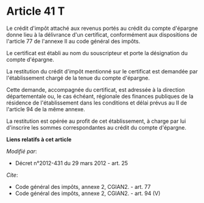 # Article 41 T

Le crédit d'impôt attaché aux revenus portés au crédit du compte d'épargne donne lieu à la délivrance d'un certificat,
conformément aux dispositions de l'article 77 de l'annexe II au code général des impôts. 

Le certificat est établi au nom du souscripteur et porte la désignation du compte d'épargne. 

La restitution du crédit d'impôt mentionné sur le certificat est demandée par l'établissement chargé de la tenue du compte
d'épargne. 

Cette demande, accompagnée du certificat, est adressée à la direction départementale ou, le cas échéant, régionale des
finances publiques de la résidence de l'établissement dans les conditions et délai prévus au II de l'article 94 de la même
annexe. 

La restitution est opérée au profit de cet établissement, à charge par lui d'inscrire les sommes correspondantes au crédit du
compte d'épargne.

**Liens relatifs à cet article**

_Modifié par_:

  - Décret n°2012-431  du 29 mars 2012 - art. 25

_Cite_:

  - Code général des impôts, annexe 2, CGIAN2. - art. 77
  - Code général des impôts, annexe 2, CGIAN2. - art. 94 (V)
